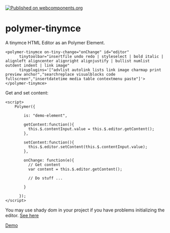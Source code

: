 [![Published on webcomponents.org](https://img.shields.io/badge/webcomponents.org-published-blue.svg)](https://beta.webcomponents.org/element/jaysunsyn/polymer-tinymce)

# polymer-tinymce

A tinymce HTML Editor as an Polymer Element.

```
<polymer-tinymce on-tiny-change="onChange" id="editor"
      tinytoolbar="insertfile undo redo | styleselect | bold italic | alignleft aligncenter alignright alignjustify | bullist numlist outdent indent | link image"
      tinyplugins='["advlist autolink lists link image charmap print preview anchor","searchreplace visualblocks code fullscreen","insertdatetime media table contextmenu paste"]'>
</polymer-tinymce>
```

Get and set content:

```
<script>
    Polymer({

        is: "demo-element",

        getContent:function(){
          this.$.contentInput.value = this.$.editor.getContent();
        },

        setContent:function(){
          this.$.editor.setContent(this.$.contentInput.value);
        },

        onChange: function(e){
          // Get content
          var content = this.$.editor.getContent();

          // Do stuff ...

        }

      });
</script>
```

You may use shady dom in your project if you have problems initializing the editor. [See here](https://www.polymer-project.org/1.0/docs/devguide/settings)

[Demo](http://jaysunsyn.github.io/polymer-tinymce)

